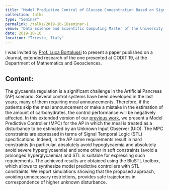 ```yaml
---
title: "Model Predictive Control of Glucose Concentration Based on Signal Temporal Logic Specifications with Unknown-Meals Occurrence"
collection: talks
type: "Seminar"
permalink: /talks/2019-10-16seminar-1
venue: "Data Science and Scientific Computing Master of the University of Trieste"
date: 2019-10-16
location: "Trieste, Italy"
---
```


I was invited by [Prof. Luca Bortolussi](https://www.bortolussi.dmg.units.it/) to present a paper published on a Journal, extended research of the one presented at CODIT 19, at the Department of Mathematics and Geosciences.

Content:
----
The glycaemia regulation is a significant challenge in the Artificial Pancreas (AP) scenario. Several control systems have been developed in the last years, many of them requiring meal announcements. Therefore, if the patients skip the meal announcement or make a mistake in the estimation of the amount of carbohydrates, the control performance will be negatively affected. In this extended version of our [previous work](https://ieeexplore.ieee.org/document/8820492), we present a Model Predictive Controller (MPC) for the AP in which the meal is treated as a disturbance to be estimated by an Unknown Input Observer (UIO). The MPC constraints are expressed in terms of Signal Temporal Logic (STL) specifications. Indeed, in the AP some requirements result in hard constraints (in particular, absolutely avoid hypoglycaemia and absolutely avoid severe hyperglycaemia) and some other in soft constraints (avoid a prolonged hyperglycaemia) and STL is suitable for expressing such requirements. The achieved results are obtained using the BluSTL toolbox, which allows to synthesize model predictive controllers with STL constraints. We report simulations showing that the proposed approach, avoiding unnecessary restrictions, provides safe trajectories in correspondence of higher unknown disturbance.
